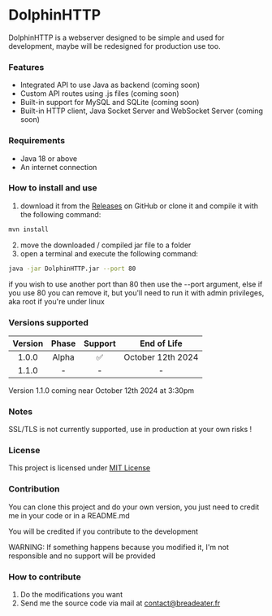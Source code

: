 # DolphinHTTP
DolphinHTTP is a webserver designed to be simple and used for development, maybe will be redesigned for production use too.

### Features
- Integrated API to use Java as backend (coming soon)
- Custom API routes using .js files (coming soon)
- Built-in support for MySQL and SQLite (coming soon)
- Built-in HTTP client, Java Socket Server and WebSocket Server (coming soon)

### Requirements
- Java 18 or above
- An internet connection

### How to install and use

1. download it from the [Releases](https://github.com/BreadEaterYT/DolphinHTTP/releases) on GitHub or clone it and compile it with the following command:
~~~bash
mvn install
~~~
2. move the downloaded / compiled jar file to a folder
3. open a terminal and execute the following command:
~~~bash
java -jar DolphinHTTP.jar --port 80
~~~

if you wish to use another port than 80 then use the --port argument, else if you use 80 you can remove it, but you'll need to run it with admin privileges, aka root if you're under linux

### Versions supported
| Version | Phase | Support |    End of Life    |
|:-------:|:-----:|:-------:|:-----------------:|
|  1.0.0  | Alpha |    ✅    | October 12th 2024 |
|  1.1.0  |   -   |    -    |         -         |

Version 1.1.0 coming near October 12th 2024 at 3:30pm

### Notes
SSL/TLS is not currently supported, use in production at your own risks !

### License
This project is licensed under [MIT License](LICENSE)

### Contribution
You can clone this project and do your own version, you just need to credit me in your code or in a README.md

You will be credited if you contribute to the development

WARNING: If something happens because you modified it, I'm not responsible and no support will be provided

### How to contribute
1. Do the modifications you want
2. Send me the source code via mail at [contact@breadeater.fr](mailto:contact@breadeater.fr)
